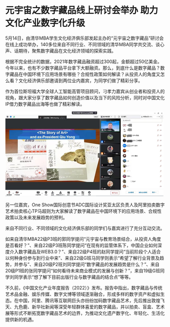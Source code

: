 # 元宇宙之数字藏品线上研讨会举办 助力文化产业数字化升级


5月14日，由清华MBA学生文化经济俱乐部发起主办的“元宇宙之数字藏品”研讨会在线上成功举办，140多位来自不同行业、不同领域的清华MBA同学共交流、谈心声、话期待，聚焦数字藏品在文化经济领域的探索实践。

根据不完全统计的数据，2021年数字藏品融资超过300起，金额超过50亿美金。今年以来，也有不少数字藏品平台拿下大额融资。那么，到底什么是数字藏品？数字藏品在中国环境下应用场景有哪些？合规性政策如何解读？从投资人的角度又怎么看？文化经济俱乐部邀请到两位业内嘉宾，为同学们做了精彩分享。

作为首位斯坦福大学全球人工智能高管项目顾问，刁孝力嘉宾从创业者和投资人的视角，跟大家分享了数字藏品如何创造价值以及当下的风险分析，同时对中国文化IP借力数字藏品出海等也做了精彩解读。

![线上研讨会](yth.jpg)



另一位嘉宾，One Show国际创意节ADC国际设计奖亚太区负责人及阿里拍卖数字艺术拍卖核心TP马超则为大家解读了数字藏品在中国环境下的应用场景、合规性政策以及未来发展趋势的预判。 

来自不同行业、不同领域的文化经济俱乐部的同学们与嘉宾进行了充分互动交流。

如来自清华MBA22级P3班的郭同学提问“元宇宙与教育场景结合，从投资人角度是否看好？”、来自22级P3班陈同学提问“在现有的监管体系下，中国企业如何深度介入数字藏品及WEB3.0？”、来自22级P4班的赵同学提问“当前阶段个人适合以何种身份参与到行业中来”、来自22级G班马同学则表示“希望了解行业背景及趋势，并参与”、来自20级P2班刘同学提问“数字藏品的发展趋势是什么？”、来自20级P1班的张同学提问“如何看待未来商业模式的发展与创新？”，来自19级G班同学刘同学表示“想了解下目前出版行业与数字藏品的结合点”等等。

 不久前，《中国文化产业年度报告（2022）》发布。报告中指出，数字藏品与传统艺术品金融、娱乐传媒、数字文博等领域逐渐融合，形成多样的数字资产和虚拟生态。在中国，阿里、腾讯等互联网巨头亦纷纷加码数字藏品艺术，先后推出敦煌飞天、九色鹿、新华社新闻等深受年轻群体喜爱的数字藏品，并以拍卖、盲盒、艺术展等形式不断拓宽数字藏品艺术的边界，为推动文化遗产数字化、年轻化、生活化提供新的机遇。
